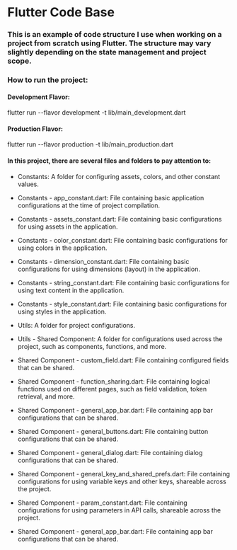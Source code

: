 # Flutter Code Base

### This is an example of code structure I use when working on a project from scratch using Flutter. The structure may vary slightly depending on the state management and project scope.

### How to run the project:
#### Development Flavor:
flutter run --flavor development -t lib/main_development.dart

#### Production Flavor:
flutter run --flavor production -t lib/main_production.dart

#### In this project, there are several files and folders to pay attention to:

* Constants: A folder for configuring assets, colors, and other constant values.

* Constants - app_constant.dart:
  File containing basic application configurations at the time of project compilation.

* Constants - assets_constant.dart:
  File containing basic configurations for using assets in the application.

* Constants - color_constant.dart:
  File containing basic configurations for using colors in the application.

* Constants - dimension_constant.dart:
  File containing basic configurations for using dimensions (layout) in the application.

* Constants - string_constant.dart:
  File containing basic configurations for using text content in the application.

* Constants - style_constant.dart:
  File containing basic configurations for using styles in the application.

* Utils: A folder for project configurations.

* Utils - Shared Component: A folder for configurations used across the project, such as components, functions, and more.

* Shared Component - custom_field.dart:
  File containing configured fields that can be shared.

* Shared Component - function_sharing.dart:
  File containing logical functions used on different pages, such as field validation, token retrieval, and more.

* Shared Component - general_app_bar.dart:
  File containing app bar configurations that can be shared.

* Shared Component - general_buttons.dart:
  File containing button configurations that can be shared.

* Shared Component - general_dialog.dart:
  File containing dialog configurations that can be shared.

* Shared Component - general_key_and_shared_prefs.dart:
  File containing configurations for using variable keys and other keys, shareable across the project.

* Shared Component - param_constant.dart:
  File containing configurations for using parameters in API calls, shareable across the project.

* Shared Component - general_app_bar.dart:
  File containing app bar configurations that can be shared.
